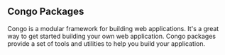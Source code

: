 ## Congo Packages

Congo is a modular framework for building web applications. It's a great way to get started building your own web application.
Congo packages provide a set of tools and utilities to help you build your application.